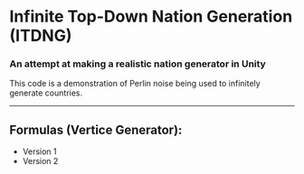# Infinite Top-Down Nation Generation (ITDNG)
### An attempt at making a realistic nation generator in Unity

This code is a demonstration of Perlin noise being used to infinitely generate countries.
____
## Formulas (Vertice Generator):
- Version 1
- Version 2
